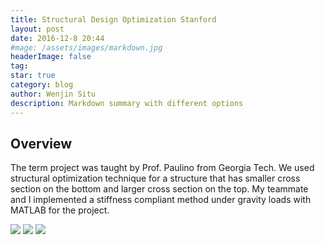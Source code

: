 ```yaml
---
title: Structural Design Optimization Stanford
layout: post
date: 2016-12-8 20:44
#mage: /assets/images/markdown.jpg
headerImage: false
tag:
star: true
category: blog
author: Wenjin Situ
description: Markdown summary with different options
---
```


## Overview
<p>The term project was taught by Prof. Paulino from Georgia Tech. We used structural optimization technique for a structure that has smaller cross section on the bottom and larger cross section on the top. My teammate and I implemented a stiffness compliant method under gravity loads with MATLAB for the project.</p>


<img class="image" src="{{ site.url }}/{{ site.OptimizedStructureClass }}">
<img class="image" src="{{ site.url }}/{{ site.OptimizedStructure }}">
<img class="image" src="{{ site.url }}/{{ site.Bill }}">
